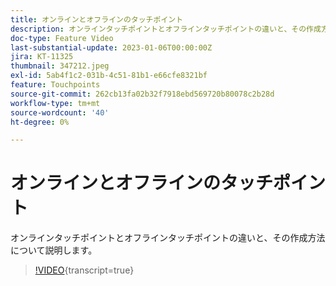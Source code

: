 ```yaml
---
title: オンラインとオフラインのタッチポイント
description: オンラインタッチポイントとオフラインタッチポイントの違いと、その作成方法について説明します。
doc-type: Feature Video
last-substantial-update: 2023-01-06T00:00:00Z
jira: KT-11325
thumbnail: 347212.jpeg
exl-id: 5ab4f1c2-031b-4c51-81b1-e66cfe8321bf
feature: Touchpoints
source-git-commit: 262cb13fa02b32f7918ebd569720b80078c2b28d
workflow-type: tm+mt
source-wordcount: '40'
ht-degree: 0%

---
```


# オンラインとオフラインのタッチポイント

オンラインタッチポイントとオフラインタッチポイントの違いと、その作成方法について説明します。

>[!VIDEO](https://video.tv.adobe.com/v/347212/?learn=on){transcript=true}
